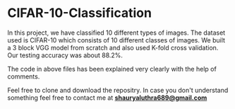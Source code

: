 # CIFAR-10-Classification

In this project, we have classified 10 different types of images. The dataset used is CIFAR-10 which consists of 10 different classes of images. We built a 3 block VGG model from scratch and also used K-fold cross validation. Our testing accuracy was about 88.2%.

The code in above files has been explained very clearly with the help of comments.

Feel free to clone and download the repositry. In case you don't understand something feel free to contact me at **shauryaluthra689@gmail.com**
